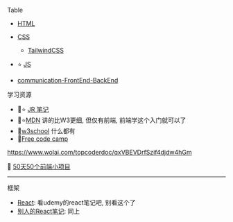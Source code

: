 Table
+ [HTML](./HTML/myHTMLNotes.md)  
+ [CSS](./CSS/myCSSNotes.md) 
  + [TailwindCSS](./TailwindCSS/myTailwindCSS.md)
+ :star: [JS](./JS/myJSNotes.md) 
  

+ [communication-FrontEnd-BackEnd](./Connection_FrontEndBackEnd/myConnectionFrontBackEnd.md)





学习资源 

+ :book::star: [JR 笔记](https://github.com/australiaitgroup/full-stack-bootcamp-wiki)
+ :book::star:[MDN](https://developer.mozilla.org/en-US/) 讲的比W3更细, 但仅有前端, 前端学这个入门就可以了
+ :book:[w3school](https://www.w3schools.com/html/default.asp) 什么都有
+ :book:[Free code camp](https://www.freecodecamp.org/)


https://www.wolai.com/topcoderdoc/qxVBEVDrfSzif4djdw4hGm

:gem: [50天50个前端小项目](https://github.com/didiaohu/50projects50days)







---

框架

+ [React](./React/myReact.md): 看udemy的react笔记吧, 别看这个了
+ [别人的React笔记](./React-main/README.md): 同上
